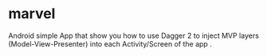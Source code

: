 # marvel

Android simple App that show you how to use Dagger 2 to inject MVP layers (Model-View-Presenter) into each Activity/Screen of the app .

